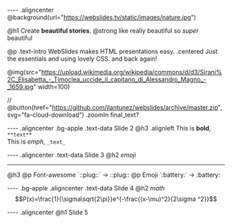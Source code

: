 ---- .aligncenter   
@background(url="https://webslides.tv/static/images/nature.jpg")

@h1 Create **beautiful stories**.
@strong like really beautiful
so _super_ beautiful

@p .text-intro 
  WebSlides makes HTML presentations easy.
  .centered
    Just the essentials and using lovely CSS.
    and back again!

@img(src="https://upload.wikimedia.org/wikipedia/commons/d/d3/Sirani%2C_Elisabetta_-_Timoclea_uccide_il_capitano_di_Alessandro_Magno_-_1659.jpg" width=100)
  
// @button(href="https://github.com/jlantunez/webslides/archive/master.zip", svg="fa-cloud-download") .zoomIn final_text?

---- .aligncenter .bg-apple
.text-data Slide 2
@h3 .alignleft
  This is **bold**, `**text**` <br>
  This is _emph_, `_text_`

---- .aligncenter
.text-data Slide 3
@h2 _emoji_
<hr>
@h3
  @p Font-awesome  `::plug::` -> ::plug::
  @p Emoji  `:battery:` -> :battery:

---- .bg-apple .aligncenter
.text-data Slide 4
@h2 _math_ $$P(x)=\frac{1}{\sigma\sqrt{2\pi}}e^{-\frac{(x-\mu)^2}{2\sigma ^2}}$$

---- .aligncenter
@h1 Slide 5

 